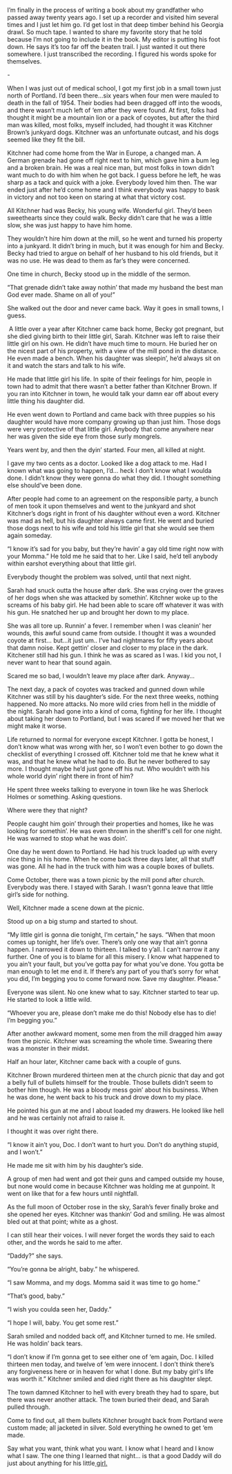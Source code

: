 

I’m finally in the process of writing a book about my grandfather who passed away twenty years ago. I set up a recorder and visited him several times and I just let him go. I’d get lost in that deep timber behind his Georgia drawl. So much tape. I wanted to share my favorite story that he told because I’m not going to include it in the book. My editor is putting his foot down. He says it’s too far off the beaten trail. I just wanted it out there somewhere. I just transcribed the recording. I figured his words spoke for themselves.

\-



When I was just out of medical school, I got my first job in a small town just north of Portland. I’d been there…six years when four men were mauled to death in the fall of 1954. Their bodies had been dragged off into the woods, and there wasn’t much left of ‘em after they were found. At first, folks had thought it might be a mountain lion or a pack of coyotes, but after the third man was killed, most folks, myself included, had thought it was Kitchner Brown’s junkyard dogs. Kitchner was an unfortunate outcast, and his dogs seemed like they fit the bill.

Kitchner had come home from the War in Europe, a changed man. A German grenade had gone off right next to him, which gave him a bum leg and a broken brain. He was a real nice man, but most folks in town didn’t want much to do with him when he got back. I guess before he left, he was sharp as a tack and quick with a joke. Everybody loved him then. The war ended just after he’d come home and I think everybody was happy to bask in victory and not too keen on staring at what that victory cost.

All Kitchner had was Becky, his young wife. Wonderful girl. They’d been sweethearts since they could walk. Becky didn’t care that he was a little slow, she was just happy to have him home. 

They wouldn’t hire him down at the mill, so he went and turned his property into a junkyard. It didn’t bring in much, but it was enough for him and Becky. Becky had tried to argue on behalf of her husband to his old friends, but it was no use. He was dead to them as far’s they were concerned.

One time in church, Becky stood up in the middle of the sermon. 

“That grenade didn’t take away nothin’ that made my husband the best man God ever made. Shame on all of you!”

She walked out the door and never came back. Way it goes in small towns, I guess.

 A little over a year after Kitchner came back home, Becky got pregnant, but she died giving birth to their little girl, Sarah. Kitchner was left to raise their little girl on his own. He didn’t have much time to mourn. He buried her on the nicest part of his property, with a view of the mill pond in the distance. He even made a bench. When his daughter was sleepin’, he’d always sit on it and watch the stars and talk to his wife.  

He made that little girl his life. In spite of their feelings for him, people in town had to admit that there wasn’t a better father than Kitchner Brown. If you ran into Kitchner in town, he would talk your damn ear off about every little thing his daughter did.

He even went down to Portland and came back with three puppies so his daughter would have more company growing up than just him. Those dogs were very protective of that little girl. Anybody that come anywhere near her was given the side eye from those surly mongrels.

Years went by, and then the dyin’ started. Four men, all killed at night.

I gave my two cents as a doctor. Looked like a dog attack to me. Had I known what was going to happen, I’d… heck I don’t know what I woulda done. I didn’t know they were gonna do what they did. I thought something else should’ve been done.

After people had come to an agreement on the responsible party, a bunch of men took it upon themselves and went to the junkyard and shot Kitchner’s dogs right in front of his daughter without even a word. Kitchner was mad as hell, but his daughter always came first. He went and buried those dogs next to his wife and told his little girl that she would see them again someday.

“I know it’s sad for you baby, but they’re havin’ a gay old time right now with your Momma.” He told me he said that to her. Like I said, he’d tell anybody within earshot everything about that little girl.

Everybody thought the problem was solved, until that next night.

Sarah had snuck outta the house after dark. She was crying over the graves of her dogs when she was attacked by somethin’. Kitchner woke up to the screams of his baby girl. He had been able to scare off whatever it was with his gun. He snatched her up and brought her down to my place.

She was all tore up. Runnin’ a fever. I remember when I was cleanin’ her wounds, this awful sound came from outside. I thought it was a wounded coyote at first… but…it just um.. I’ve had nightmares for fifty years about that damn noise. Kept gettin’ closer and closer to my place in the dark. Kitchener still had his gun. I think he was as scared as I was. I kid you not, I never want to hear that sound again.

Scared me so bad, I wouldn’t leave my place after dark. Anyway…

The next day, a pack of coyotes was tracked and gunned down while Kitchner was still by his daughter’s side. For the next three weeks, nothing happened. No more attacks. No more wild cries from hell in the middle of the night. Sarah had gone into a kind of coma, fighting for her life. I thought about taking her down to Portland, but I was scared if we moved her that we might make it worse.

Life returned to normal for everyone except Kitchner. I gotta be honest, I don’t know what was wrong with her, so I won’t even bother to go down the checklist of everything I crossed off. Kitchner told me that he knew what it was, and that he knew what he had to do. But he never bothered to say more. I thought maybe he’d just gone off his nut. Who wouldn’t with his whole world dyin’ right there in front of him?

He spent three weeks talking to everyone in town like he was Sherlock Holmes or something. Asking questions. 

Where were they that night?

People caught him goin’ through their properties and homes, like he was looking for somethin’. He was even thrown in the sheriff's cell for one night. He was warned to stop what he was doin’. 

One day he went down to Portland. He had his truck loaded up with every nice thing in his home. When he come back three days later, all that stuff was gone. All he had in the truck with him was a couple boxes of bullets.

Come October, there was a town picnic by the mill pond after church. Everybody was there. I stayed with Sarah. I wasn’t gonna leave that little girl’s side for nothing.

Well, Kitchner made a scene down at the picnic.

Stood up on a big stump and started to shout.

“My little girl is gonna die tonight, I’m certain,” he says. “When that moon comes up tonight, her life’s over. There’s only one way that ain’t gonna happen. I narrowed it down to thirteen. I talked to y’all. I can’t narrow it any further. One of you is to blame for all this misery. I know what happened to you ain’t your fault, but you’ve gotta pay for what you’ve done. You gotta be man enough to let me end it. If there’s any part of you that’s sorry for what you did, I’m begging you to come forward now. Save my daughter. Please.”

Everyone was silent. No one knew what to say. Kitchner started to tear up. He started to look a little wild.

“Whoever you are, please don’t make me do this! Nobody else has to die! I’m begging you.”

After another awkward moment, some men from the mill dragged him away from the picnic. Kitchner was screaming the whole time. Swearing there was a monster in their midst.

Half an hour later, Kitchner came back with a couple of guns. 

Kitchner Brown murdered thirteen men at the church picnic that day and got a belly full of bullets himself for the trouble. Those bullets didn’t seem to bother him though. He was a bloody mess goin’ about his business. When he was done, he went back to his truck and drove down to my place.

He pointed his gun at me and I about loaded my drawers. He looked like hell and he was certainly not afraid to raise it.

I thought it was over right there.

“I know it ain’t you, Doc. I don’t want to hurt you. Don’t do anything stupid, and I won’t.”

He made me sit with him by his daughter’s side. 

A group of men had went and got their guns and camped outside my house, but none would come in because Kitchner was holding me at gunpoint. It went on like that for a few hours until nightfall.

As the full moon of October rose in the sky, Sarah’s fever finally broke and she opened her eyes. Kitchner was thankin’ God and smiling. He was almost bled out at that point; white as a ghost.

I can still hear their voices. I will never forget the words they said to each other, and the words he said to me after.

“Daddy?” she says.

“You’re gonna be alright, baby.” he whispered.

“I saw Momma, and my dogs. Momma said it was time to go home.”

“That’s good, baby.”

“I wish you coulda seen her, Daddy.”

“I hope I will, baby. You get some rest.”

Sarah smiled and nodded back off, and Kitchner turned to me. He smiled. He was holdin’ back tears. 

“I don’t know if I’m gonna get to see either one of ‘em again, Doc. I killed thirteen men today, and twelve of ‘em were innocent. I don’t think there’s any forgiveness here or in heaven for what I done. But my baby girl's life was worth it.” Kitchner smiled and died right there as his daughter slept.

The town damned Kitchner to hell with every breath they had to spare, but there was never another attack. The town buried their dead, and Sarah pulled through. 

Come to find out, all them bullets Kitchner brought back from Portland were custom made; all jacketed in silver. Sold everything he owned to get ‘em made.

Say what you want, think what you want. I know what I heard and I know what I saw. The one thing I learned that night… is that a good Daddy will do just about anything for his little[ girl.](https://www.reddit.com/r/tinyhorribles/)

